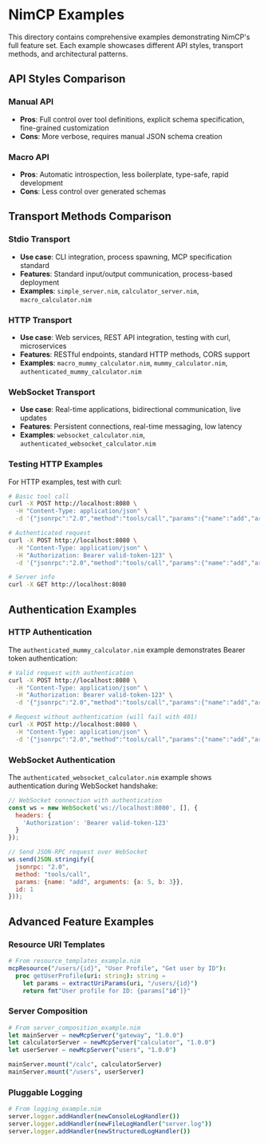 # NimCP Examples

This directory contains comprehensive examples demonstrating NimCP's full feature set. Each example showcases different API styles, transport methods, and architectural patterns.

## API Styles Comparison

### Manual API
- **Pros**: Full control over tool definitions, explicit schema specification, fine-grained customization
- **Cons**: More verbose, requires manual JSON schema creation

### Macro API  
- **Pros**: Automatic introspection, less boilerplate, type-safe, rapid development
- **Cons**: Less control over generated schemas

## Transport Methods Comparison

### Stdio Transport
- **Use case**: CLI integration, process spawning, MCP specification standard
- **Features**: Standard input/output communication, process-based deployment
- **Examples**: `simple_server.nim`, `calculator_server.nim`, `macro_calculator.nim`

### HTTP Transport
- **Use case**: Web services, REST API integration, testing with curl, microservices
- **Features**: RESTful endpoints, standard HTTP methods, CORS support
- **Examples**: `macro_mummy_calculator.nim`, `mummy_calculator.nim`, `authenticated_mummy_calculator.nim`

### WebSocket Transport
- **Use case**: Real-time applications, bidirectional communication, live updates
- **Features**: Persistent connections, real-time messaging, low latency
- **Examples**: `websocket_calculator.nim`, `authenticated_websocket_calculator.nim`


### Testing HTTP Examples
For HTTP examples, test with curl:
```bash
# Basic tool call
curl -X POST http://localhost:8080 \
  -H "Content-Type: application/json" \
  -d '{"jsonrpc":"2.0","method":"tools/call","params":{"name":"add","arguments":{"a":5,"b":3}},"id":1}'

# Authenticated request
curl -X POST http://localhost:8080 \
  -H "Content-Type: application/json" \
  -H "Authorization: Bearer valid-token-123" \
  -d '{"jsonrpc":"2.0","method":"tools/call","params":{"name":"add","arguments":{"a":5,"b":3}},"id":1}'

# Server info
curl -X GET http://localhost:8080
```

## Authentication Examples

### HTTP Authentication
The `authenticated_mummy_calculator.nim` example demonstrates Bearer token authentication:

```bash
# Valid request with authentication
curl -X POST http://localhost:8080 \
  -H "Content-Type: application/json" \
  -H "Authorization: Bearer valid-token-123" \
  -d '{"jsonrpc":"2.0","method":"tools/call","params":{"name":"add","arguments":{"a":5,"b":3}},"id":1}'

# Request without authentication (will fail with 401)
curl -X POST http://localhost:8080 \
  -H "Content-Type: application/json" \
  -d '{"jsonrpc":"2.0","method":"tools/call","params":{"name":"add","arguments":{"a":5,"b":3}},"id":1}'
```

### WebSocket Authentication
The `authenticated_websocket_calculator.nim` example shows authentication during WebSocket handshake:

```javascript
// WebSocket connection with authentication
const ws = new WebSocket('ws://localhost:8080', [], {
  headers: {
    'Authorization': 'Bearer valid-token-123'
  }
});

// Send JSON-RPC request over WebSocket
ws.send(JSON.stringify({
  jsonrpc: "2.0",
  method: "tools/call",
  params: {name: "add", arguments: {a: 5, b: 3}},
  id: 1
}));
```

## Advanced Feature Examples

### Resource URI Templates
```nim
# From resource_templates_example.nim
mcpResource("/users/{id}", "User Profile", "Get user by ID"):
  proc getUserProfile(uri: string): string =
    let params = extractUriParams(uri, "/users/{id}")
    return fmt"User profile for ID: {params["id"]}"
```

### Server Composition
```nim
# From server_composition_example.nim
let mainServer = newMcpServer("gateway", "1.0.0")
let calculatorServer = newMcpServer("calculator", "1.0.0")
let userServer = newMcpServer("users", "1.0.0")

mainServer.mount("/calc", calculatorServer)
mainServer.mount("/users", userServer)
```

### Pluggable Logging
```nim
# From logging_example.nim
server.logger.addHandler(newConsoleLogHandler())
server.logger.addHandler(newFileLogHandler("server.log"))
server.logger.addHandler(newStructuredLogHandler())
```
